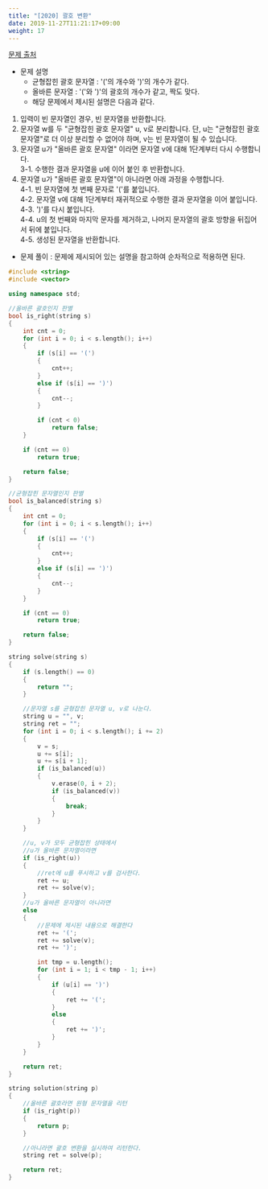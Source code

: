 ```yaml
---
title: "[2020] 괄호 변환"
date: 2019-11-27T11:21:17+09:00
weight: 17
---
```


[문제 출처](https://programmers.co.kr/learn/courses/30/lessons/60058)

- 문제 설명
	- 균형잡힌 괄호 문자열 : '('의 개수와 ')'의 개수가 같다.
	- 올바른 문자열 : '('와 ')'의 괄호의 개수가 같고, 짝도 맞다.
	- 해당 문제에서 제시된 설명은 다음과 같다.

>
1. 입력이 빈 문자열인 경우, 빈 문자열을 반환합니다.<br>
2. 문자열 w를 두 "균형잡힌 괄호 문자열" u, v로 분리합니다. 단, u는 "균형잡힌 괄호 문자열"로 더 이상 분리할 수 없어야 하며, v는 빈 문자열이 될 수 있습니다.<br>
3. 문자열 u가 "올바른 괄호 문자열" 이라면 문자열 v에 대해 1단계부터 다시 수행합니다.<br>
	3-1. 수행한 결과 문자열을 u에 이어 붙인 후 반환합니다. 
4. 문자열 u가 "올바른 괄호 문자열"이 아니라면 아래 과정을 수행합니다.<br> 
	4-1. 빈 문자열에 첫 번째 문자로 '('를 붙입니다.<br>
	4-2. 문자열 v에 대해 1단계부터 재귀적으로 수행한 결과 문자열을 이어 붙입니다.<br>
	4-3. ')'를 다시 붙입니다.<br>
	4-4. u의 첫 번째와 마지막 문자를 제거하고, 나머지 문자열의 괄호 방향을 뒤집어서 뒤에 붙입니다.<br>
	4-5. 생성된 문자열을 반환합니다.

- 문제 풀이 : 문제에 제시되어 있는 설명을 참고하여 순차적으로 적용하면 된다.

```cpp
#include <string>
#include <vector>

using namespace std;

//올바른 괄호인지 판별
bool is_right(string s)
{
	int cnt = 0;
	for (int i = 0; i < s.length(); i++)
	{
		if (s[i] == '(')
		{
			cnt++;
		}
		else if (s[i] == ')')
		{
			cnt--;
		}

		if (cnt < 0)
			return false;
	}

	if (cnt == 0)
		return true;

	return false;
}

//균형잡힌 문자열인지 판별
bool is_balanced(string s)
{
	int cnt = 0;
	for (int i = 0; i < s.length(); i++)
	{
		if (s[i] == '(')
		{
			cnt++;
		}
		else if (s[i] == ')')
		{
			cnt--;
		}
	}

	if (cnt == 0)
		return true;

	return false;
}

string solve(string s)
{
	if (s.length() == 0)
	{
		return "";
	}

	//문자열 s를 균형잡힌 문자열 u, v로 나눈다.
	string u = "", v;
	string ret = "";
	for (int i = 0; i < s.length(); i += 2)
	{
		v = s;
		u += s[i];
		u += s[i + 1];
		if (is_balanced(u))
		{
			v.erase(0, i + 2);
			if (is_balanced(v))
			{
				break;
			}
		}
	}

	//u, v가 모두 균형잡힌 상태에서
	//u가 올바른 문자열이라면
	if (is_right(u))
	{
		//ret에 u를 푸시하고 v를 검사한다.
		ret += u;
		ret += solve(v);
	}
	//u가 올바른 문자열이 아니라면
	else
	{
		//문제에 제시된 내용으로 해결한다
		ret += '(';
		ret += solve(v);
		ret += ')';

		int tmp = u.length();
		for (int i = 1; i < tmp - 1; i++)
		{
			if (u[i] == ')')
			{
				ret += '(';
			}
			else
			{
				ret += ')';
			}
		}
	}

	return ret;
}

string solution(string p)
{
	//올바른 괄호라면 원형 문자열을 리턴
	if (is_right(p))
	{
		return p;
	}

	//아니라면 괄호 변환을 실시하여 리턴한다.
	string ret = solve(p);

	return ret;
}
```